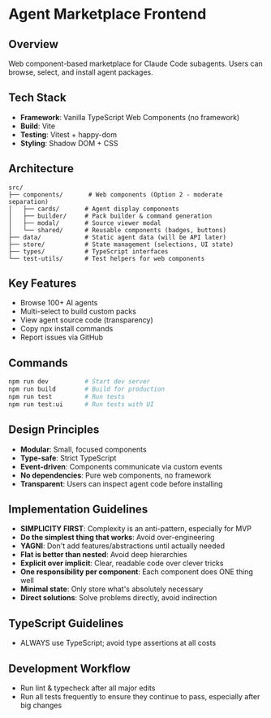 # Agent Marketplace Frontend

## Overview
Web component-based marketplace for Claude Code subagents. Users can browse, select, and install agent packages.

## Tech Stack
- **Framework**: Vanilla TypeScript Web Components (no framework)
- **Build**: Vite
- **Testing**: Vitest + happy-dom
- **Styling**: Shadow DOM + CSS

## Architecture
```
src/
├── components/       # Web components (Option 2 - moderate separation)
│   ├── cards/       # Agent display components
│   ├── builder/     # Pack builder & command generation
│   ├── modal/       # Source viewer modal
│   └── shared/      # Reusable components (badges, buttons)
├── data/            # Static agent data (will be API later)
├── store/           # State management (selections, UI state)
├── types/           # TypeScript interfaces
└── test-utils/      # Test helpers for web components
```

## Key Features
- Browse 100+ AI agents
- Multi-select to build custom packs
- View agent source code (transparency)
- Copy npx install commands
- Report issues via GitHub

## Commands
```bash
npm run dev          # Start dev server
npm run build        # Build for production
npm run test         # Run tests
npm run test:ui      # Run tests with UI
```

## Design Principles
- **Modular**: Small, focused components
- **Type-safe**: Strict TypeScript
- **Event-driven**: Components communicate via custom events
- **No dependencies**: Pure web components, no framework
- **Transparent**: Users can inspect agent code before installing

## Implementation Guidelines
- **SIMPLICITY FIRST**: Complexity is an anti-pattern, especially for MVP
- **Do the simplest thing that works**: Avoid over-engineering
- **YAGNI**: Don't add features/abstractions until actually needed
- **Flat is better than nested**: Avoid deep hierarchies
- **Explicit over implicit**: Clear, readable code over clever tricks
- **One responsibility per component**: Each component does ONE thing well
- **Minimal state**: Only store what's absolutely necessary
- **Direct solutions**: Solve problems directly, avoid indirection

## TypeScript Guidelines
- ALWAYS use TypeScript; avoid type assertions at all costs

## Development Workflow
- Run lint & typecheck after all major edits
- Run all tests frequently to ensure they continue to pass, especially after big changes
